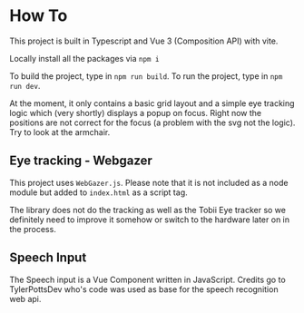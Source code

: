 # How To

This project is built in Typescript and Vue 3 (Composition API) with vite.

Locally install all the packages via `npm i`

To build the project, type in `npm run build`.
To run the project, type in `npm run dev`.

At the moment, it only contains a basic grid layout and a simple eye tracking logic which (very shortly) displays a popup on focus. Right now the positions are not correct for the focus (a problem with the svg not the logic). Try to look at the armchair.

## Eye tracking - Webgazer

This project uses `WebGazer.js`. Please note that it is not included as a node module but added to `index.html` as a script tag.

The library does not do the tracking as well as the Tobii Eye tracker so we definitely need to improve it somehow or switch to the hardware later on in the process.

## Speech Input

The Speech input is a Vue Component written in JavaScript. Credits go to TylerPottsDev who's code was used as base for the speech recognition web api.



